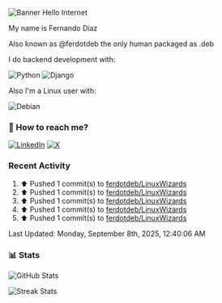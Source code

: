 ![Banner Hello Internet](https://capsule-render.vercel.app/api?type=blur&height=250&color=gradient&text=Hello%20Internet&reversal=false&fontColor=FFF)

My name is Fernando Diaz

Also known as @ferdotdeb the only human packaged as .deb

I do backend development with:

![Python](https://img.shields.io/badge/Python-FFD43B?style=for-the-badge&logo=python&logoColor=blue)
![Django](https://img.shields.io/badge/Django-092E20?style=for-the-badge&logo=django&logoColor=green)

Also I'm a Linux user with:

![Debian](https://img.shields.io/badge/Debian-D70A53?style=for-the-badge&logo=debian&logoColor=white)

### 🧭 How to reach me?

[![LinkedIn](https://img.shields.io/badge/LinkedIn-%230077B5.svg?logo=linkedin&logoColor=white)](https://linkedin.com/in/fernando-diaz-) [![X](https://img.shields.io/badge/X-black.svg?logo=X&logoColor=white)](https://x.com/ferdotdeb)

### Recent Activity

<!--RECENT_ACTIVITY:start-->
1. ⬆️ Pushed 1 commit(s) to [ferdotdeb/LinuxWizards](https://github.com/ferdotdeb/LinuxWizards)<br>
2. ⬆️ Pushed 1 commit(s) to [ferdotdeb/LinuxWizards](https://github.com/ferdotdeb/LinuxWizards)<br>
3. ⬆️ Pushed 1 commit(s) to [ferdotdeb/LinuxWizards](https://github.com/ferdotdeb/LinuxWizards)<br>
4. ⬆️ Pushed 1 commit(s) to [ferdotdeb/LinuxWizards](https://github.com/ferdotdeb/LinuxWizards)<br>
5. ⬆️ Pushed 1 commit(s) to [ferdotdeb/LinuxWizards](https://github.com/ferdotdeb/LinuxWizards)<br>
<!--RECENT_ACTIVITY:end-->

<!--RECENT_ACTIVITY:last_update-->
Last Updated: Monday, September 8th, 2025, 12:40:06 AM
<!--RECENT_ACTIVITY:last_update_end-->

### 📊 Stats

![GitHub Stats](https://github-readme-stats.vercel.app/api?username=ferdotdeb&theme=dark&hide_border=false&include_all_commits=false&count_private=false)

![Streak Stats](https://github-readme-streak-stats.herokuapp.com/?user=ferdotdeb&theme=dark&hide_border=false)
